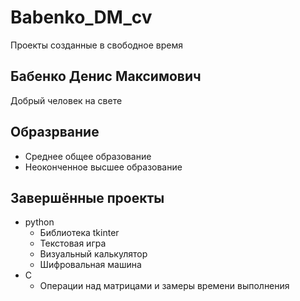# Babenko_DM_cv
Проекты созданные в свободное время
## Бабенко Денис Максимович
Добрый человек на свете
## Образрвание
- Среднее общее образование
- Неоконченное высшее образование
## Завершённые проекты
- python
    - Библиотека tkinter
    - Текстовая игра
    - Визуальный калькулятор
    - Шифровальная машина
- C
    - Операции над матрицами и замеры времени выполнения
